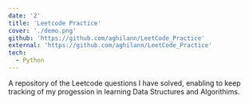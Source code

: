 ```yaml
---
date: '2'
title: 'Leetcode Practice'
cover: './demo.png'
github: 'https://github.com/aghilann/LeetCode_Practice'
external: 'https://github.com/aghilann/LeetCode_Practice'
tech:
  - Python
---
```


A repository of the Leetcode questions I have solved, enabling to keep tracking of my progession in learning Data Structures and Algorithims.
